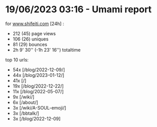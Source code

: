 # 19/06/2023 03:16 - Umami report
for www.shifeiti.com [24h] :

 - 212 (45) page views
 - 106 (26) uniques
 - 81 (29) bounces
 - 2h 9' 30'' (-1h 23' 16'') totaltime


top 10 urls:
 - 54x [/blog/2022-12-09/]
 - 44x [/blog/2023-01-12/]
 - 41x [/]
 - 19x [/blog/2022-12-22/]
 - 11x [/blog/2022-05-07/]
 - 9x [/wiki/]
 - 6x [/about/]
 - 3x [/wiki/A-SOUL-emoji/]
 - 3x [/bbtalk/]
 - 3x [/blog/2022-12-09]


